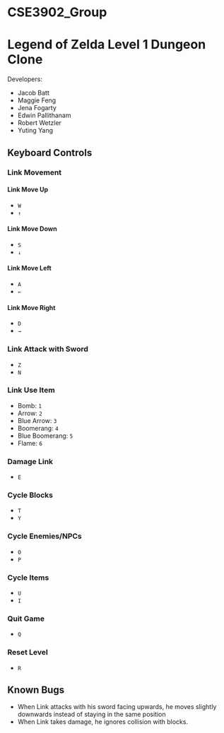 # CSE3902_Group 

# Legend of Zelda Level 1 Dungeon Clone
Developers: 
- Jacob Batt
- Maggie Feng
- Jena Fogarty 
- Edwin Pallithanam 
- Robert Wetzler
- Yuting Yang

## Keyboard Controls
### Link Movement
#### Link Move Up
- ```W```
- ```↑```
#### Link Move Down
- ```S```
- ```↓```
#### Link Move Left
- ```A```
- ```←```
#### Link Move Right
- ```D```
- ```→```
### Link Attack with Sword
- ```Z```
- ```N```
### Link Use Item
- Bomb: ```1```
- Arrow: ```2```
- Blue Arrow: ```3```
- Boomerang: ```4```
- Blue Boomerang: ```5```
- Flame: ```6```
### Damage Link
- ```E```
### Cycle Blocks
- ```T```
- ```Y```
### Cycle Enemies/NPCs
- ```O```
- ```P```
### Cycle Items
- ```U```
- ```I```
### Quit Game
- ```Q```
### Reset Level
- ```R```

## Known Bugs
- When Link attacks with his sword facing upwards, he moves slightly downwards instead of staying in the same position
- When Link takes damage, he ignores collision with blocks. 
